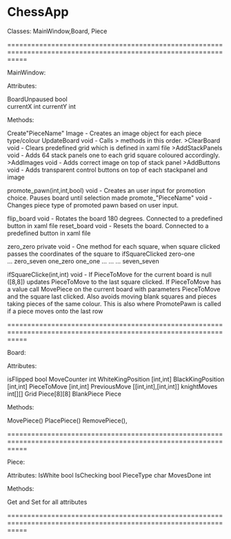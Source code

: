 # ChessApp

Classes: MainWindow,Board, Piece

=================================================================================================================

MainWindow:

Attributes:

BoardUnpaused bool				
currentX int
currentY int

Methods:

Create"PieceName" Image			- Creates an image object for each piece type/colour
UpdateBoard void				- Calls > methods in this order.
	>ClearBoard void			- Clears predefined grid which is defined in xaml file
	>AddStackPanels void		- Adds 64 stack panels one to each grid square coloured accordingly. 
	>AddImages void				- Adds correct image on top of stack panel
	>AddButtons void			- Adds transparent control buttons on top of each stackpanel and image

promote_pawn(int,int,bool) void	- Creates an user input for promotion choice. Pauses board until selection made
promote_"PieceName"	void		- Changes piece type of promoted pawn based on user input.

flip_board void					- Rotates the board 180 degrees. Connected to a predefined button in xaml file
reset_board void				- Resets the board. Connected to a predefined button in xaml file

zero_zero private void			- One method for each square, when square clicked passes the coordinates of the square to ifSquareClicked
zero-one  
...
zero_seven
one_zero
one_one
...
...
...
seven_seven

ifSquareClicke(int,int) void	- If PieceToMove for the current board is null ([8,8]) updates PieceToMove to the
								  last square clicked. If PieceToMove has a value call MovePiece on the current board
								  with parameters PieceToMove and the square last clicked.
								  Also avoids moving blank squares and pieces taking pieces of the same colour.
								  This is also where PromotePawn is called if a piece moves onto the last row

=================================================================================================================

Board:

Attributes:

isFlipped bool
MoveCounter int
WhiteKingPosition [int,int]
BlackKingPosition [int,int]
PieceToMove [int,int]
PreviousMove [[int,int],[int,int]]
knightMoves int[][]
Grid Piece[8][8]
BlankPiece Piece

Methods:

MovePiece() 
PlacePiece()
RemovePiece(),

=================================================================================================================

Piece: 

Attributes:
IsWhite bool
IsChecking bool
PieceType char
MovesDone int							  

Methods:

Get and Set for all attributes

=================================================================================================================